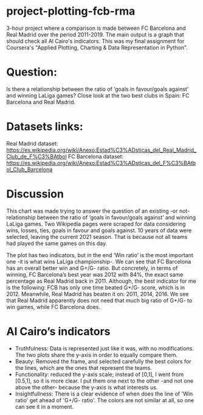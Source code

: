 # project-plotting-fcb-rma
3-hour project where a comparison is made between FC Barcelona and Real Madrid over the period 2011-2019. The main output is a graph that should check all Al Cairo's indicators. This was my final assignment for Coursera's "Applied Plotting, Charting & Data Representation in Python".

# Question: 
Is there a relationship between the ratio of ‘goals in favour/goals against’ and winning LaLiga games? Close look at the two best clubs in Spain: FC Barcelona and Real Madrid.

# Datasets links: 
Real Madrid dataset: https://es.wikipedia.org/wiki/Anexo:Estad%C3%ADsticas_del_Real_Madrid_Club_de_F%C3%BAtbol
FC Barcelona dataset:
https://es.wikipedia.org/wiki/Anexo:Estad%C3%ADsticas_del_F%C3%BAtbol_Club_Barcelona

# Discussion
This chart was made trying to answer the question of an existing -or not- relationship between  the ratio of ‘goals in favour/goals against’ and winning LaLiga games. Two Wikipedia pages were scraped for data considering wins, losses, ties, goals in favour and goals against. 10 years of data were selected, leaving the current 2021 season. That is because not all teams had played the same games on this day.

The plot has two indicators, but in the end ‘Win ratio’ is the most important one -it is what wins LaLiga championship-. We can see that FC Barcelona has an overall better win and G+/G- ratio. But concretely, in terms of winning, FC Barcelona’s best year was 2012 with 84%, the exact same percentage as Real Madrid back in 2011. Although, the best indicator for me is the following: FCB has only one time beated G+/G- score, which is in 2012. Meanwhile, Real Madrid has beaten it on: 2011, 2014, 2016. We see that Real Madrid apparently does not need that much big ratio of G+/G- to win games, while FC Barcelona does.

# Al Cairo’s indicators
- Truthfulness: Data is represented just like it was, with no modifications. The two plots share the y-axis in order to equally compare them.
- Beauty: Removed the frame, and selected carefully the best colors for the lines, which are the ones that represent the teams.
- Functionality: reduced the y-axis scale; instead of [0,1], I went from [0.5,1], so it is more clear. I put them one next to the other -and not one above the other- because the y-axis is what interests us.
- Insightfullness: There is a clear evidence of when does the line of 'Win ratio' get ahead of 'G+/G- ratio'. The colors are not similar at all, so one can see it in a moment.

